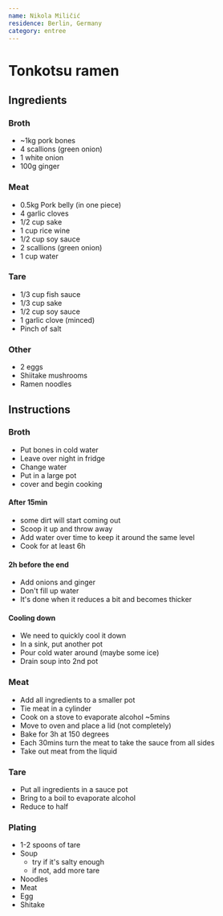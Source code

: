 ```yaml
---
name: Nikola Miličić
residence: Berlin, Germany
category: entree
---
```


# Tonkotsu ramen

## Ingredients
### Broth
* ~1kg pork bones
* 4 scallions (green onion)
* 1 white onion
* 100g ginger

### Meat
* 0.5kg Pork belly (in one piece) 
* 4 garlic cloves
* 1/2 cup sake
* 1 cup rice wine
* 1/2 cup soy sauce
* 2 scallions (green onion)
* 1 cup water

### Tare
* 1/3 cup fish sauce
* 1/3 cup sake
* 1/2 cup soy sauce
* 1 garlic clove (minced)
* Pinch of salt

### Other
* 2 eggs
* Shiitake mushrooms
* Ramen noodles

## Instructions
### Broth
* Put bones in cold water 
* Leave over night in fridge
* Change water
* Put in a large pot
* cover and begin cooking

#### After 15min
* some dirt will start coming out
* Scoop it up and throw away
* Add water over time to keep it around the same level
* Cook for at least 6h

#### 2h before the end
* Add onions and ginger
* Don't fill up water
* It's done when it reduces a bit and becomes thicker

#### Cooling down
* We need to quickly cool it down
* In a sink, put another pot
* Pour cold water around (maybe some ice)
* Drain soup into 2nd pot


### Meat
* Add all ingredients to a smaller pot
* Tie meat in a cylinder
* Cook on a stove to evaporate alcohol ~5mins
* Move to oven and place a lid (not completely)
* Bake for 3h at 150 degrees
* Each 30mins turn the meat to take the sauce from all sides
* Take out meat from the liquid

### Tare
* Put all ingredients in a sauce pot
* Bring to a boil to evaporate alcohol
* Reduce to half

### Plating
* 1-2 spoons of tare
* Soup 
	* try if it's salty enough
	* if not, add more tare
* Noodles
* Meat
* Egg
* Shitake
